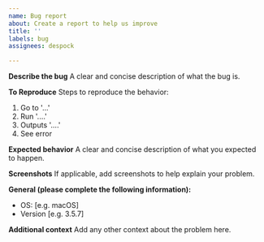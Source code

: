 ```yaml
---
name: Bug report
about: Create a report to help us improve
title: ''
labels: bug
assignees: despock

---
```


**Describe the bug**
A clear and concise description of what the bug is.

**To Reproduce**
Steps to reproduce the behavior:
1. Go to '...'
2. Run '....'
3. Outputs '....'
4. See error

**Expected behavior**
A clear and concise description of what you expected to happen.

**Screenshots**
If applicable, add screenshots to help explain your problem.

**General (please complete the following information):**
 - OS: [e.g. macOS]
 - Version [e.g. 3.5.7]

**Additional context**
Add any other context about the problem here.
